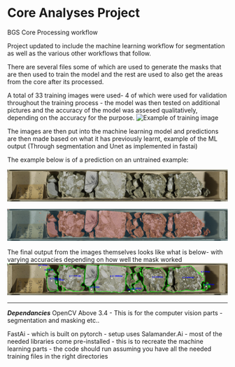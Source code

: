 # Core Analyses Project
BGS Core Processing workflow

Project updated to include the machine learning workflow for segmentation as well as the various other workflows that follow.

There are several files some of which are used to generate the masks that are then used to train the model and the rest are used to also get the areas from the core after its processed.

A total of 33 training images were used- 4 of which were used for validation throughout the training process - the model was then tested on additional pictures and the accuracy of the model was assesed qualitatively, depending on the accuracy for the purpose.
![Example of training image](Images/train/S00128907.Cropped_Top_1.png)

The images are then put into the machine learning model and predictions are then made based on what it has previously learnt, example of the ML output (Through segmentation and Unet as implemented in fastai)

The example below is of a prediction on an untrained example:

![Example of image processed through unet](Images/S00128821.Cropped_Top_2_resized.png)

![Example of image processed through unet](Images/OutputFromML.png)

The final output from the images themselves looks like what is below- with varying accuracies depending on how well the mask worked
![Example of fully processed image](Images/S00128821.Cropped_Top_2_Countoured.png)

***

***Dependancies***
OpenCV Above 3.4 - This is for the computer vision parts - segmentation and masking etc.. 

FastAi - which is built on pytorch - setup uses Salamander.Ai - most of the needed libraries come pre-installed - this is to recreate the machine learning parts - the code should run assuming you have all the needed training files in the right directories
